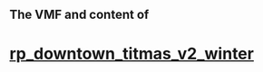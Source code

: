 ## The VMF and content of 
# [rp_downtown_titmas_v2_winter](https://steamcommunity.com/sharedfiles/filedetails/?id=1590016634)
